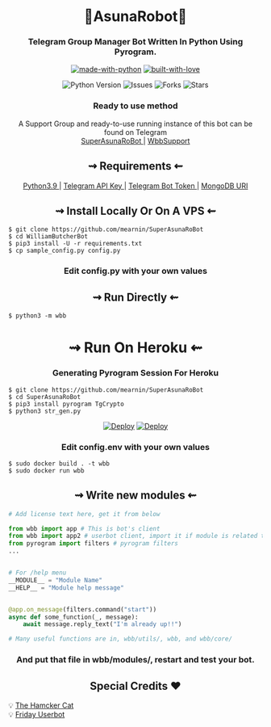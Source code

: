 <h1 align="center"> 
  🌟AsunaRobot🌟 
</h1>

<h3 align="center"> 
    Telegram Group Manager Bot Written In Python Using Pyrogram.
</h3>

<p align="center">
    <a href="https://python.org"> <img src="http://forthebadge.com/images/badges/made-with-python.svg" alt="made-with-python"></a>
    <a href="https://GitHub.com/TheHamkerCat"> <img src="http://ForTheBadge.com/images/badges/built-with-love.svg" alt="built-with-love"></a>
</p>



<p align="center">
    <img src="https://img.shields.io/badge/python-3.9-green?style=for-the-badge&logo=appveyor" alt="Python Version">
    <img src="https://img.shields.io/github/issues/mearnin/SuperAsunaRoBot?style=for-the-badge&logo=appveyor" alt="Issues">
    <img src="https://img.shields.io/github/forks/mearnin/SuperAsunaRoBot?style=for-the-badge&logo=appveyor" alt="Forks">
    <img src="https://img.shields.io/github/stars/mearnin/SuperAsunaRoBot?style=for-the-badge&logo=appveyor" alt="Stars">
</p>

<h3 align="center"> 
    Ready to use method
</h3>

<p align="center">
    A Support Group and ready-to-use running instance of this bot can be found on Telegram <br>
    <a href="https://t.me/SuperAsunaRoBot"> SuperAsunaRoBot </a> | 
    <a href="https://t.me/superasunarobotsupport"> WbbSupport </a>
</p>

<h2 align="center"> 
   ⇝ Requirements ⇜
</h2>

<p align="center">
    <a href="https://www.python.org/downloads/release/python-390/"> Python3.9 </a> |
    <a href="https://docs.pyrogram.org/intro/setup#api-keys"> Telegram API Key </a> |
    <a href="https://t.me/botfather"> Telegram Bot Token </a> | 
    <a href="https://telegra.ph/How-To-get-Mongodb-URI-04-06"> MongoDB URI </a>
</p>

<h2 align="center"> 
   ⇝ Install Locally Or On A VPS ⇜
</h2>

```console
$ git clone https://github.com/mearnin/SuperAsunaRoBot
$ cd WilliamButcherBot
$ pip3 install -U -r requirements.txt
$ cp sample_config.py config.py
```
 
<h3 align="center"> 
    Edit <b>config.py</b> with your own values
</h3>

<h2 align="center"> 
   ⇝ Run Directly ⇜
</h2>

```console
$ python3 -m wbb
```

<h1 align="center"> 
   ⇝ Run On Heroku ⇜
</h1>

<h3 align="center"> 
   Generating Pyrogram Session For Heroku
</h3>

```console
$ git clone https://github.com/mearnin/SuperAsunaRoBot
$ cd SuperAsunaRoBot
$ pip3 install pyrogram TgCrypto
$ python3 str_gen.py
```

<p align="center">
    <a href="https://heroku.com/deploy?template=https://github.com/mearnin/SuperAsunaRoBot"> <img src="https://www.herokucdn.com/deploy/button.svg" alt="Deploy"></a>
    <a href="https://railway.app/new/template?template=https://github.com/mearnin/SuperAsunaRoBot/tree/dev&envs=API_HASH,API_ID,ARQ_API_KEY,ARQ_API_URL,BOT_TOKEN,FERNET_ENCRYPTION_KEY,GBAN_LOG_GROUP_ID,LOG_GROUP_ID,LOG_MENTIONS,MESSAGE_DUMP_CHAT,MONGO_DB_URI,PM_PERMIT,RSS_DELAY,SESSION_STRING,SUDO_USERS_ID,USERBOT_PREFIX,WELCOME_DELAY_KICK_SEC"> <img src="https://railway.app/button.svg" alt="Deploy"></a>
</p>



<h3 align="center"> 
    Edit <b> config.env </b> with your own values
</h3>

```console
$ sudo docker build . -t wbb
$ sudo docker run wbb
```

<h2 align="center"> 
   ⇝ Write new modules ⇜
</h2>

```py
# Add license text here, get it from below

from wbb import app # This is bot's client
from wbb import app2 # userbot client, import it if module is related to userbot
from pyrogram import filters # pyrogram filters
...


# For /help menu
__MODULE__ = "Module Name"
__HELP__ = "Module help message"


@app.on_message(filters.command("start"))
async def some_function(_, message):
    await message.reply_text("I'm already up!!")

# Many useful functions are in, wbb/utils/, wbb, and wbb/core/
```

<h3 align="center"> 
   And put that file in wbb/modules/, restart and test your bot.
</h3>

<h2 align="center">
Special Credits ❤️
</h2>
<p>
💡 <a href="https://github.com/thehamkercat"> The Hamcker Cat </a><br>
💡 <a href="https://github.com/DevsExpo"> Friday Userbot </a>
</p>


